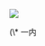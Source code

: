 ![](https://www.nta.go.jp/tmp/daf4c612-9509-41d3-ba4c-ee23e0bd2c05/images/a1e4787ba8e32149a0cd1748fb88a9bf9cad79cca3cc59199cb1b2ab8f8e8f2a.jpg)

(\\* 一内